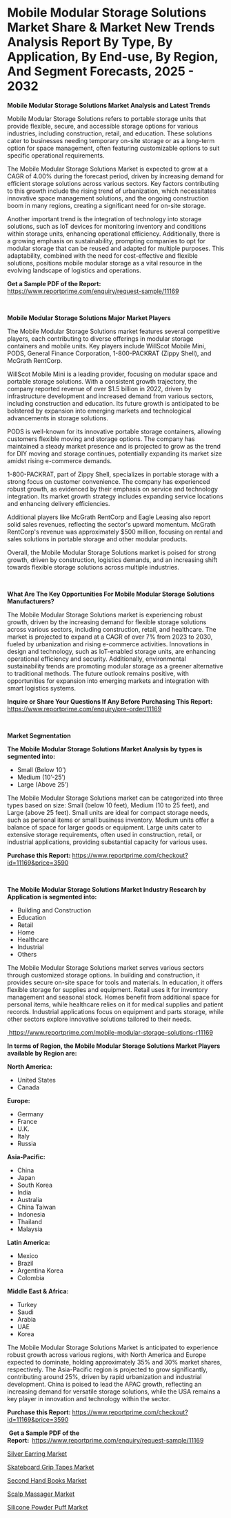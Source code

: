 <p><h1>Mobile Modular Storage Solutions Market Share & Market New Trends Analysis Report By Type, By Application, By End-use, By Region, And Segment Forecasts, 2025 - 2032</h1></p><p><strong>Mobile Modular Storage Solutions Market Analysis and Latest Trends</strong></p>
<p><p>Mobile Modular Storage Solutions refers to portable storage units that provide flexible, secure, and accessible storage options for various industries, including construction, retail, and education. These solutions cater to businesses needing temporary on-site storage or as a long-term option for space management, often featuring customizable options to suit specific operational requirements.</p><p>The Mobile Modular Storage Solutions Market is expected to grow at a CAGR of 4.00% during the forecast period, driven by increasing demand for efficient storage solutions across various sectors. Key factors contributing to this growth include the rising trend of urbanization, which necessitates innovative space management solutions, and the ongoing construction boom in many regions, creating a significant need for on-site storage.</p><p>Another important trend is the integration of technology into storage solutions, such as IoT devices for monitoring inventory and conditions within storage units, enhancing operational efficiency. Additionally, there is a growing emphasis on sustainability, prompting companies to opt for modular storage that can be reused and adapted for multiple purposes. This adaptability, combined with the need for cost-effective and flexible solutions, positions mobile modular storage as a vital resource in the evolving landscape of logistics and operations.</p></p>
<p><strong>Get a Sample PDF of the Report:&nbsp;</strong> <a href="https://www.reportprime.com/enquiry/request-sample/11169?utm_campaign=1836&utm_medium=2&utm_source=Github&utm_content=ia&utm_term=20032025&utm_id=mobile-modular-storage-solutions">https://www.reportprime.com/enquiry/request-sample/11169</a></p>
<p>&nbsp;</p>
<p><strong>Mobile Modular Storage Solutions Major Market Players</strong></p>
<p><p>The Mobile Modular Storage Solutions market features several competitive players, each contributing to diverse offerings in modular storage containers and mobile units. Key players include WillScot Mobile Mini, PODS, General Finance Corporation, 1-800-PACKRAT (Zippy Shell), and McGrath RentCorp.</p><p>WillScot Mobile Mini is a leading provider, focusing on modular space and portable storage solutions. With a consistent growth trajectory, the company reported revenue of over $1.5 billion in 2022, driven by infrastructure development and increased demand from various sectors, including construction and education. Its future growth is anticipated to be bolstered by expansion into emerging markets and technological advancements in storage solutions.</p><p>PODS is well-known for its innovative portable storage containers, allowing customers flexible moving and storage options. The company has maintained a steady market presence and is projected to grow as the trend for DIY moving and storage continues, potentially expanding its market size amidst rising e-commerce demands.</p><p>1-800-PACKRAT, part of Zippy Shell, specializes in portable storage with a strong focus on customer convenience. The company has experienced robust growth, as evidenced by their emphasis on service and technology integration. Its market growth strategy includes expanding service locations and enhancing delivery efficiencies.</p><p>Additional players like McGrath RentCorp and Eagle Leasing also report solid sales revenues, reflecting the sector's upward momentum. McGrath RentCorp's revenue was approximately $500 million, focusing on rental and sales solutions in portable storage and other modular products.</p><p>Overall, the Mobile Modular Storage Solutions market is poised for strong growth, driven by construction, logistics demands, and an increasing shift towards flexible storage solutions across multiple industries.</p></p>
<p>&nbsp;</p>
<p><strong>What Are The Key Opportunities For Mobile Modular Storage Solutions Manufacturers?</strong></p>
<p><p>The Mobile Modular Storage Solutions market is experiencing robust growth, driven by the increasing demand for flexible storage solutions across various sectors, including construction, retail, and healthcare. The market is projected to expand at a CAGR of over 7% from 2023 to 2030, fueled by urbanization and rising e-commerce activities. Innovations in design and technology, such as IoT-enabled storage units, are enhancing operational efficiency and security. Additionally, environmental sustainability trends are promoting modular storage as a greener alternative to traditional methods. The future outlook remains positive, with opportunities for expansion into emerging markets and integration with smart logistics systems.</p></p>
<p><strong>Inquire or Share Your Questions If Any Before Purchasing This Report:</strong> <a href="https://www.reportprime.com/enquiry/pre-order/11169?utm_campaign=1836&utm_medium=2&utm_source=Github&utm_content=ia&utm_term=20032025&utm_id=mobile-modular-storage-solutions">https://www.reportprime.com/enquiry/pre-order/11169</a></p>
<p>&nbsp;</p>
<p><strong>Market Segmentation</strong></p>
<p><strong>The Mobile Modular Storage Solutions Market Analysis by types is segmented into:</strong></p>
<p><ul><li>Small (Below 10’)</li><li>Medium (10’-25’)</li><li>Large (Above 25’)</li></ul></p>
<p><p>The Mobile Modular Storage Solutions market can be categorized into three types based on size: Small (below 10 feet), Medium (10 to 25 feet), and Large (above 25 feet). Small units are ideal for compact storage needs, such as personal items or small business inventory. Medium units offer a balance of space for larger goods or equipment. Large units cater to extensive storage requirements, often used in construction, retail, or industrial applications, providing substantial capacity for various uses.</p></p>
<p><strong>Purchase this Report:&nbsp;</strong><a href="https://www.reportprime.com/checkout?id=11169&price=3590&utm_campaign=1836&utm_medium=2&utm_source=Github&utm_content=ia&utm_term=20032025&utm_id=mobile-modular-storage-solutions">https://www.reportprime.com/checkout?id=11169&price=3590</a></p>
<p>&nbsp;</p>
<p><strong>The Mobile Modular Storage Solutions Market Industry Research by Application is segmented into:</strong></p>
<p><ul><li>Building and Construction</li><li>Education</li><li>Retail</li><li>Home</li><li>Healthcare</li><li>Industrial</li><li>Others</li></ul></p>
<p><p>The Mobile Modular Storage Solutions market serves various sectors through customized storage options. In building and construction, it provides secure on-site space for tools and materials. In education, it offers flexible storage for supplies and equipment. Retail uses it for inventory management and seasonal stock. Homes benefit from additional space for personal items, while healthcare relies on it for medical supplies and patient records. Industrial applications focus on equipment and parts storage, while other sectors explore innovative solutions tailored to their needs.</p></p>
<p><a href="https://www.reportprime.com/mobile-modular-storage-solutions-r11169?utm_campaign=1836&utm_medium=2&utm_source=Github&utm_content=ia&utm_term=20032025&utm_id=mobile-modular-storage-solutions">&nbsp;https://www.reportprime.com/mobile-modular-storage-solutions-r11169</a></p>
<p><strong>In terms of Region, the Mobile Modular Storage Solutions Market Players available by Region are:</strong></p>
<p>
    <p> <strong> North America: </strong>
        <ul>
            <li>United States</li>
            <li>Canada</li>
        </ul>
        </p> 
    <p> <strong> Europe: </strong>
        <ul>
            <li>Germany</li>
            <li>France</li>
            <li>U.K.</li>
            <li>Italy</li>
            <li>Russia</li>
        </ul>
        </p> 
    <p> <strong> Asia-Pacific: </strong>
        <ul>
            <li>China</li>
            <li>Japan</li>
            <li>South Korea</li>
            <li>India</li>
            <li>Australia</li>
            <li>China Taiwan</li>
            <li>Indonesia</li>
            <li>Thailand</li>
            <li>Malaysia</li>
        </ul>
        </p> 
    <p> <strong> Latin America: </strong>
        <ul>
            <li>Mexico</li>
            <li>Brazil</li>
            <li>Argentina Korea</li>
            <li>Colombia</li>
        </ul>
        </p> 
    <p> <strong> Middle East & Africa: </strong>
        <ul>
            <li>Turkey</li>
            <li>Saudi</li>
            <li>Arabia</li>
            <li>UAE</li>
            <li>Korea</li>
        </ul>
    </p>
    </p>
<p><p>The Mobile Modular Storage Solutions Market is anticipated to experience robust growth across various regions, with North America and Europe expected to dominate, holding approximately 35% and 30% market shares, respectively. The Asia-Pacific region is projected to grow significantly, contributing around 25%, driven by rapid urbanization and industrial development. China is poised to lead the APAC growth, reflecting an increasing demand for versatile storage solutions, while the USA remains a key player in innovation and technology within the sector.</p></p>
<p><strong>Purchase this Report: </strong><a href="https://www.reportprime.com/checkout?id=11169&price=3590&utm_campaign=1836&utm_medium=2&utm_source=Github&utm_content=ia&utm_term=20032025&utm_id=mobile-modular-storage-solutions">https://www.reportprime.com/checkout?id=11169&price=3590</a></p>
<p>&nbsp;<strong>Get a Sample PDF of the Report:&nbsp;&nbsp;</strong><a href="https://www.reportprime.com/enquiry/request-sample/11169?utm_campaign=1836&utm_medium=2&utm_source=Github&utm_content=ia&utm_term=20032025&utm_id=mobile-modular-storage-solutions">https://www.reportprime.com/enquiry/request-sample/11169</a></p>
<p><strong></strong></p>
<p><p><a href="https://github.com/dekamrapinq1/Market-Research-Report-List-1/blob/main/silver-earring-market.md?utm_campaign=1836&utm_medium=2&utm_source=Github&utm_content=ia&utm_term=20032025&utm_id=mobile-modular-storage-solutions">Silver Earring Market</a></p><p><a href="https://github.com/spineamosa0e/Market-Research-Report-List-1/blob/main/skateboard-grip-tapes-market.md?utm_campaign=1836&utm_medium=2&utm_source=Github&utm_content=ia&utm_term=20032025&utm_id=mobile-modular-storage-solutions">Skateboard Grip Tapes Market</a></p><p><a href="https://github.com/khifzaba/Market-Research-Report-List-1/blob/main/second-hand-books-market.md?utm_campaign=1836&utm_medium=2&utm_source=Github&utm_content=ia&utm_term=20032025&utm_id=mobile-modular-storage-solutions">Second Hand Books Market</a></p><p><a href="https://github.com/welfmimon/Market-Research-Report-List-1/blob/main/scalp-massager-market.md?utm_campaign=1836&utm_medium=2&utm_source=Github&utm_content=ia&utm_term=20032025&utm_id=mobile-modular-storage-solutions">Scalp Massager Market</a></p><p><a href="https://github.com/dumanelina6v/Market-Research-Report-List-1/blob/main/silicone-powder-puff-market.md?utm_campaign=1836&utm_medium=2&utm_source=Github&utm_content=ia&utm_term=20032025&utm_id=mobile-modular-storage-solutions">Silicone Powder Puff Market</a></p></p>